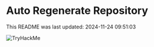 # Auto Regenerate Repository

This README was last updated: 2024-11-24 09:51:03

 ![TryHackMe](https://tryhackme.com/badge/533634)